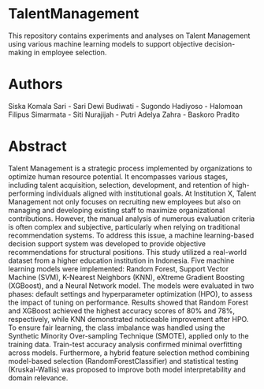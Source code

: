 # TalentManagement
This repository contains experiments and analyses on Talent Management using various machine learning models to support objective decision-making in employee selection.

# Authors
Siska Komala Sari - Sari Dewi Budiwati - Sugondo Hadiyoso - Halomoan Filipus Simarmata - Siti Nurajijah - Putri Adelya Zahra - Baskoro Pradito

# Abstract 
Talent Management is a strategic process implemented by organizations to optimize human resource potential. It encompasses various stages, including talent acquisition, selection, development, and retention of high-performing individuals aligned with institutional goals. At Institution X, Talent Management not only focuses on recruiting new employees but also on managing and developing existing staff to maximize organizational contributions. However, the manual analysis of numerous
evaluation criteria is often complex and subjective, particularly when relying on traditional recommendation systems. To address this issue, a machine learning-based decision support system was developed to provide objective recommendations for structural positions. This study utilized a real-world dataset from a higher education institution in Indonesia. Five machine learning models were implemented: Random Forest, Support Vector Machine (SVM), K-Nearest Neighbors (KNN), eXtreme Gradient
Boosting (XGBoost), and a Neural Network model. The models were evaluated in two phases: default settings and hyperparameter optimization (HPO), to assess the impact of tuning on performance. Results showed that Random Forest and XGBoost achieved the highest accuracy scores of 80% and 78%, respectively, while KNN demonstrated noticeable improvement after HPO. To ensure fair learning, the class imbalance was handled using the Synthetic Minority Over-sampling Technique (SMOTE), applied only to the training data. Train-test accuracy analysis confirmed minimal overfitting across models.
Furthermore, a hybrid feature selection method combining model-based selection (RandomForestClassifier) and statistical testing (Kruskal-Wallis) was proposed to improve both model interpretability and domain relevance.
